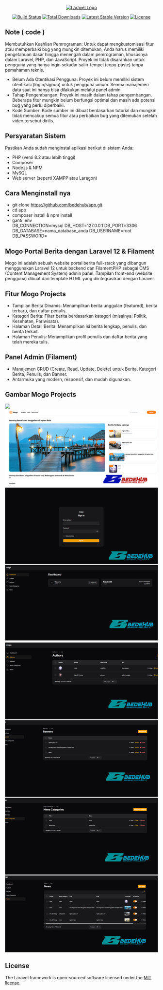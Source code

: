 <p align="center"><a href="https://laravel.com" target="_blank"><img src="https://raw.githubusercontent.com/laravel/art/master/logo-lockup/5%20SVG/2%20CMYK/1%20Full%20Color/laravel-logolockup-cmyk-red.svg" width="400" alt="Laravel Logo"></a></p>

<p align="center">
<a href="https://github.com/laravel/framework/actions"><img src="https://github.com/laravel/framework/workflows/tests/badge.svg" alt="Build Status"></a>
<a href="https://packagist.org/packages/laravel/framework"><img src="https://img.shields.io/packagist/dt/laravel/framework" alt="Total Downloads"></a>
<a href="https://packagist.org/packages/laravel/framework"><img src="https://img.shields.io/packagist/v/laravel/framework" alt="Latest Stable Version"></a>
<a href="https://packagist.org/packages/laravel/framework"><img src="https://img.shields.io/packagist/l/laravel/framework" alt="License"></a>
</p>

## Note ( code )

Membutuhkan Keahlian Pemrograman: Untuk dapat mengkustomisasi fitur atau memperbaiki bug yang mungkin ditemukan, Anda harus memiliki pengetahuan dasar hingga menengah dalam pemrograman, khususnya dalam Laravel, PHP, dan JavaScript. Proyek ini tidak disarankan untuk pengguna yang hanya ingin sekadar salin-tempel (copy-paste) tanpa pemahaman teknis.

- Belum Ada Otentikasi Pengguna: Proyek ini belum memiliki sistem otentikasi (login/signup) untuk pengguna umum. Semua manajemen data saat ini hanya bisa dilakukan melalui panel admin.
- Tahap Pengembangan: Proyek ini masih dalam tahap pengembangan. Beberapa fitur mungkin belum berfungsi optimal dan masih ada potensi bug yang perlu diperbaiki.
- Kode Sumber: Kode sumber ini dibuat berdasarkan tutorial dan mungkin tidak mencakup semua fitur atau perbaikan bug yang ditemukan setelah video tersebut dirilis.

## Persyaratan Sistem
Pastikan Anda sudah menginstal aplikasi berikut di sistem Anda:

- PHP (versi 8.2 atau lebih tinggi)
- Composer
- Node.js & NPM
- MySQL
- Web server (seperti XAMPP atau Laragon)

## Cara Menginstall nya
- git clone https://github.com/bedehub/app.git
- cd app
- composer install & npm install
-  ganti .env <br/> DB_CONNECTION=mysql
DB_HOST=127.0.0.1
DB_PORT=3306
DB_DATABASE=nama_database_anda
DB_USERNAME=root
DB_PASSWORD=

## Mogo Portal Berita dengan Laravel 12 & Filament

Mogo ini adalah sebuah website portal berita full-stack yang dibangun menggunakan Laravel 12 untuk backend dan FilamentPHP sebagai CMS (Content Management System) admin panel. Tampilan front-end (website pengguna) dibuat dari template HTML yang diintegrasikan dengan Laravel.

## Fitur Mogo Projects
- Tampilan Berita Dinamis: Menampilkan berita unggulan (featured), berita terbaru, dan daftar penulis.
- Kategori Berita: Filter berita berdasarkan kategori (misalnya: Politik, Kesehatan, Pariwisata).
- Halaman Detail Berita: Menampilkan isi berita lengkap, penulis, dan berita terkait.
- Halaman Penulis: Menampilkan profil penulis dan daftar berita yang telah mereka tulis.

## Panel Admin (Filament)
- Manajemen CRUD (Create, Read, Update, Delete) untuk Berita, Kategori Berita, Penulis, dan Banner.
- Antarmuka yang modern, responsif, dan mudah digunakan.


## Gambar Mogo Projects
 <img src="./banner/1.png" lebar="300" />
 <img src="./banner/2.png" lebar="300" />
 <img src="./banner/3.png" lebar="300" />
 <img src="./banner/4.png" lebar="300" />
 <img src="./banner/5.png" lebar="300" />
 <img src="./banner/6.png" lebar="300" />
 <img src="./banner/7.png" lebar="300" />
 <img src="./banner/8.png" lebar="300" />


## License

The Laravel framework is open-sourced software licensed under the [MIT license](https://opensource.org/licenses/MIT).
